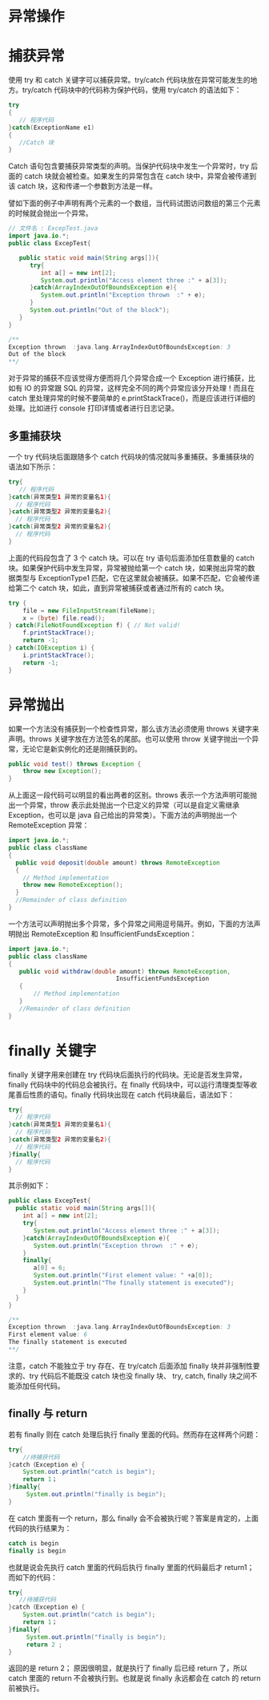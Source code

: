 # 异常操作

# 捕获异常

使用 try 和 catch 关键字可以捕获异常。try/catch 代码块放在异常可能发生的地方。try/catch 代码块中的代码称为保护代码，使用 try/catch 的语法如下：

```java
try
{
   // 程序代码
}catch(ExceptionName e1)
{
   //Catch 块
}
```

Catch 语句包含要捕获异常类型的声明。当保护代码块中发生一个异常时，try 后面的 catch 块就会被检查。如果发生的异常包含在 catch 块中，异常会被传递到该 catch 块，这和传递一个参数到方法是一样。

譬如下面的例子中声明有两个元素的一个数组，当代码试图访问数组的第三个元素的时候就会抛出一个异常。

```java
// 文件名 : ExcepTest.java
import java.io.*;
public class ExcepTest{

   public static void main(String args[]){
      try{
         int a[] = new int[2];
         System.out.println("Access element three :" + a[3]);
      }catch(ArrayIndexOutOfBoundsException e){
         System.out.println("Exception thrown  :" + e);
      }
      System.out.println("Out of the block");
   }
}

/**
Exception thrown  :java.lang.ArrayIndexOutOfBoundsException: 3
Out of the block
**/
```

对于异常的捕获不应该觉得方便而将几个异常合成一个 Exception 进行捕获，比如有 IO 的异常跟 SQL 的异常，这样完全不同的两个异常应该分开处理！而且在 catch 里处理异常的时候不要简单的 e.printStackTrace()，而是应该进行详细的处理。比如进行 console 打印详情或者进行日志记录。

## 多重捕获块

一个 try 代码块后面跟随多个 catch 代码块的情况就叫多重捕获。多重捕获块的语法如下所示：

```java
try{
   // 程序代码
}catch(异常类型1 异常的变量名1){
  // 程序代码
}catch(异常类型2 异常的变量名2){
  // 程序代码
}catch(异常类型2 异常的变量名2){
  // 程序代码
}
```

上面的代码段包含了 3 个 catch 块。可以在 try 语句后面添加任意数量的 catch 块。如果保护代码中发生异常，异常被抛给第一个 catch 块，如果抛出异常的数据类型与 ExceptionType1 匹配，它在这里就会被捕获。如果不匹配，它会被传递给第二个 catch 块，如此，直到异常被捕获或者通过所有的 catch 块。

```java
try {
    file = new FileInputStream(fileName);
    x = (byte) file.read();
} catch(FileNotFoundException f) { // Not valid!
    f.printStackTrace();
    return -1;
} catch(IOException i) {
    i.printStackTrace();
    return -1;
}
```

# 异常抛出

如果一个方法没有捕获到一个检查性异常，那么该方法必须使用 throws 关键字来声明。throws 关键字放在方法签名的尾部。也可以使用 throw 关键字抛出一个异常，无论它是新实例化的还是刚捕获到的。

```java
public void test() throws Exception {
    throw new Exception();
}
```

从上面这一段代码可以明显的看出两者的区别。throws 表示一个方法声明可能抛出一个异常，throw 表示此处抛出一个已定义的异常（可以是自定义需继承 Exception，也可以是 java 自己给出的异常类）。下面方法的声明抛出一个 RemoteException 异常：

```java
import java.io.*;
public class className
{
  public void deposit(double amount) throws RemoteException
  {
    // Method implementation
    throw new RemoteException();
  }
  //Remainder of class definition
}
```

一个方法可以声明抛出多个异常，多个异常之间用逗号隔开。例如，下面的方法声明抛出 RemoteException 和 InsufficientFundsException：

```java
import java.io.*;
public class className
{
   public void withdraw(double amount) throws RemoteException,
                              InsufficientFundsException
   {
       // Method implementation
   }
   //Remainder of class definition
}
```

# finally 关键字

finally 关键字用来创建在 try 代码块后面执行的代码块。无论是否发生异常，finally 代码块中的代码总会被执行。在 finally 代码块中，可以运行清理类型等收尾善后性质的语句。finally 代码块出现在 catch 代码块最后，语法如下：

```java
try{
  // 程序代码
}catch(异常类型1 异常的变量名1){
  // 程序代码
}catch(异常类型2 异常的变量名2){
  // 程序代码
}finally{
  // 程序代码
}
```

其示例如下：

```java
public class ExcepTest{
  public static void main(String args[]){
    int a[] = new int[2];
    try{
       System.out.println("Access element three :" + a[3]);
    }catch(ArrayIndexOutOfBoundsException e){
       System.out.println("Exception thrown  :" + e);
    }
    finally{
       a[0] = 6;
       System.out.println("First element value: " +a[0]);
       System.out.println("The finally statement is executed");
    }
  }
}

/**
Exception thrown  :java.lang.ArrayIndexOutOfBoundsException: 3
First element value: 6
The finally statement is executed
**/
```

注意，catch 不能独立于 try 存在、在 try/catch 后面添加 finally 块并非强制性要求的、try 代码后不能既没 catch 块也没 finally 块、
try, catch, finally 块之间不能添加任何代码。

## finally 与 return

若有 finally 则在 catch 处理后执行 finally 里面的代码。然而存在这样两个问题：

```java
try{
    //待捕获代码
}catch（Exception e）{
    System.out.println("catch is begin");
    return 1；
}finally{
     System.out.println("finally is begin");
}
```

在 catch 里面有一个 return，那么 finally 会不会被执行呢？答案是肯定的，上面代码的执行结果为：

```java
catch is begin
finally is begin
```

也就是说会先执行 catch 里面的代码后执行 finally 里面的代码最后才 return1；而如下的代码：

```java
try{
   //待捕获代码
}catch（Exception e）{
    System.out.println("catch is begin");
    return 1；
}finally{
     System.out.println("finally is begin");
     return 2 ;
}
```

返回的是 return 2； 原因很明显，就是执行了 finally 后已经 return 了，所以 catch 里面的 return 不会被执行到。也就是说 finally 永远都会在 catch 的 return 前被执行。
